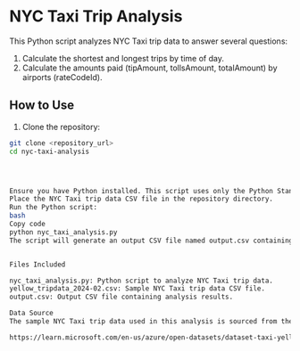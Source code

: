 # NYC Taxi Trip Analysis

This Python script analyzes NYC Taxi trip data to answer several questions:

1. Calculate the shortest and longest trips by time of day.
2. Calculate the amounts paid (tipAmount, tollsAmount, totalAmount) by airports (rateCodeId).

## How to Use

1. Clone the repository:

```bash
git clone <repository_url>
cd nyc-taxi-analysis




Ensure you have Python installed. This script uses only the Python Standard Library, so no additional libraries are required.
Place the NYC Taxi trip data CSV file in the repository directory.
Run the Python script:
bash
Copy code
python nyc_taxi_analysis.py
The script will generate an output CSV file named output.csv containing the analysis results.


Files Included

nyc_taxi_analysis.py: Python script to analyze NYC Taxi trip data.
yellow_tripdata_2024-02.csv: Sample NYC Taxi trip data CSV file.
output.csv: Output CSV file containing analysis results.

Data Source
The sample NYC Taxi trip data used in this analysis is sourced from the NYC Taxi & Limousine Commission Yellow Taxi Trip Records dataset. The data is available

https://learn.microsoft.com/en-us/azure/open-datasets/dataset-taxi-yellow